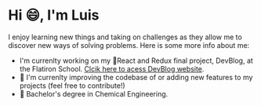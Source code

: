 # Hi :smile:, I'm Luis

I enjoy learning new things and taking on challenges as they allow me to discover new ways of solving problems. Here is some more info about me:
* I'm currenlty working on my :rocket:React and Redux final project, DevBlog, at the Flatiron School. [Clcik here to acess DevBlog website](https://luisdevblog.netlify.app/). 
* :roller_coaster: I'm currenlty improving the codebase of or adding new features to my projects (feel free to contribute!)
* :seedling: Bachelor's degree in Chemical Engineering.

